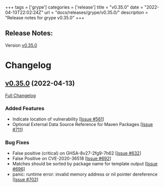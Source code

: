 +++
tags = ['grype']
categories = ['release']
title = "v0.35.0"
date = "2022-04-13T22:02:24Z"
url = "docs/releases/grype/v0.35.0/"
description = "Release notes for grype v0.35.0"
+++

## Release Notes:
Version [v0.35.0](https://github.com/anchore/grype/releases/tag/v0.35.0)

# Changelog

## [v0.35.0](https://github.com/anchore/grype/tree/v0.35.0) (2022-04-13)

[Full Changelog](https://github.com/anchore/grype/compare/v0.34.7...v0.35.0)

### Added Features

- Indicate location of vulnerability  [[Issue #561](https://github.com/anchore/grype/issues/561)]
- Optional External Data Source Reference for Maven Packages [[Issue #711](https://github.com/anchore/grype/issues/711)]

### Bug Fixes

- False positive (critical) on GHSA-8v27-2fg9-7h62 [[Issue #632](https://github.com/anchore/grype/issues/632)]
- False Positive on CVE-2020-36518 [[Issue #692](https://github.com/anchore/grype/issues/692)]
- Matches should be sorted by package name for template output [[Issue #696](https://github.com/anchore/grype/issues/696)]
-  panic: runtime error: invalid memory address or nil pointer dereference [[Issue #702](https://github.com/anchore/grype/issues/702)]
